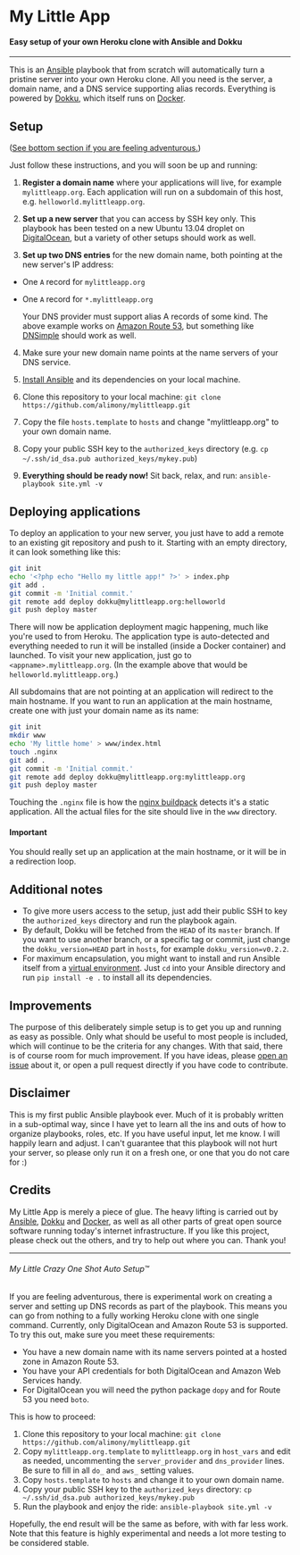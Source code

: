 My Little App
=============

#### Easy setup of your own Heroku clone with Ansible and Dokku

---

This is an [Ansible](https://github.com/ansible/ansible) playbook that from scratch will automatically turn a pristine server into your own Heroku clone. All you need is the server, a domain name, and a DNS service supporting alias records. Everything is powered by [Dokku](https://github.com/progrium/dokku), which itself runs on [Docker](https://www.docker.io/).


Setup
-----

([See bottom section if you are feeling adventurous.](#my-little-crazy-one-shot-auto-setup))

Just follow these instructions, and you will soon be up and running:

1. **Register a domain name** where your applications will live, for example `mylittleapp.org`. Each application will run on a subdomain of this host, e.g. `helloworld.mylittleapp.org`.

2. **Set up a new server** that you can access by SSH key only. This playbook has been tested on a new Ubuntu 13.04 droplet on [DigitalOcean](https://www.digitalocean.com/), but a variety of other setups should work as well.

3. **Set up two DNS entries** for the new domain name, both pointing at the new server's IP address:
 * One `A` record for `mylittleapp.org`
 * One `A` record for `*.mylittleapp.org`

    Your DNS provider must support alias A records of some kind. The above example works on [Amazon Route 53](http://aws.amazon.com/route53/), but something like [DNSimple](https://dnsimple.com/) should work as well.

4. Make sure your new domain name points at the name servers of your DNS service.

5. [Install Ansible](http://docs.ansible.com/intro_installation.html) and its dependencies on your local machine.

6. Clone this repository to your local machine: `git clone https://github.com/alimony/mylittleapp.git`

7. Copy the file `hosts.template` to `hosts` and change "mylittleapp.org" to your own domain name.

8. Copy your public SSH key to the `authorized_keys` directory (e.g. `cp ~/.ssh/id_dsa.pub authorized_keys/mykey.pub`)

9. **Everything should be ready now!** Sit back, relax, and run: `ansible-playbook site.yml -v`


Deploying applications
----------------------

To deploy an application to your new server, you just have to add a remote to an existing git repository and push to it. Starting with an empty directory, it can look something like this:

```bash
git init
echo '<?php echo "Hello my little app!" ?>' > index.php
git add .
git commit -m 'Initial commit.'
git remote add deploy dokku@mylittleapp.org:helloworld
git push deploy master
```

There will now be application deployment magic happening, much like you're used to from Heroku. The application type is auto-detected and everything needed to run it will be installed (inside a Docker container) and launched. To visit your new application, just go to `<appname>.mylittleapp.org`. (In the example above that would be `helloworld.mylittleapp.org`.)

All subdomains that are not pointing at an application will redirect to the main hostname. If you want to run an application at the main hostname, create one with just your domain name as its name:

```bash
git init
mkdir www
echo 'My little home' > www/index.html
touch .nginx
git add .
git commit -m 'Initial commit.'
git remote add deploy dokku@mylittleapp.org:mylittleapp.org
git push deploy master
```

Touching the `.nginx` file is how the [nginx buildpack](https://github.com/rhy-jot/buildpack-nginx) detects it's a static application. All the actual files for the site should live in the `www` directory.

#### Important

You should really set up an application at the main hostname, or it will be in a redirection loop.


Additional notes
----------------

* To give more users access to the setup, just add their public SSH to key the `authorized_keys` directory and run the playbook again.
* By default, Dokku will be fetched from the `HEAD` of its `master` branch. If you want to use another branch, or a specific tag or commit, just change the `dokku_version=HEAD` part in `hosts`, for example `dokku_version=v0.2.2`.
* For maximum encapsulation, you might want to install and run Ansible itself from a [virtual environment](http://virtualenvwrapper.readthedocs.org/). Just `cd` into your Ansible directory and run `pip install -e .` to install all its dependencies.


Improvements
------------
The purpose of this deliberately simple setup is to get you up and running as easy as possible. Only what should be useful to most people is included, which will continue to be the criteria for any changes. With that said, there is of course room for much improvement. If you have ideas, please [open an issue](https://github.com/alimony/mylittleapp/issues) about it, or open a pull request directly if you have code to contribute.


Disclaimer
----------
This is my first public Ansible playbook ever. Much of it is probably written in a sub-optimal way, since I have yet to learn all the ins and outs of how to organize playbooks, roles, etc. If you have useful input, let me know. I will happily learn and adjust. I can't guarantee that this playbook will not hurt your server, so please only run it on a fresh one, or one that you do not care for :)


Credits
-------
My Little App is merely a piece of glue. The heavy lifting is carried out by [Ansible](http://www.ansible.com/home), [Dokku](https://github.com/progrium/dokku) and [Docker](https://www.docker.io/), as well as all other parts of great open source software running today's internet infrastructure. If you like this project, please check out the others, and try to help out where you can. Thank you!

---

###### My Little Crazy One Shot Auto Setup™

If you are feeling adventurous, there is experimental work on creating a server and setting up DNS records as part of the playbook. This means you can go from nothing to a fully working Heroku clone with one single command. Currently, only DigitalOcean and Amazon Route 53 is supported. To try this out, make sure you meet these requirements:

 * You have a new domain name with its name servers pointed at a hosted zone in Amazon Route 53.
 * You have your API credentials for both DigitalOcean and Amazon Web Services handy.
 * For DigitalOcean you will need the python package `dopy` and for Route 53 you need `boto`.

This is how to proceed:

 1. Clone this repository to your local machine: `git clone https://github.com/alimony/mylittleapp.git`
 2. Copy `mylittleapp.org.template` to `mylittleapp.org` in `host_vars` and edit as needed, uncommenting the `server_provider` and `dns_provider` lines. Be sure to fill in all `do_` and `aws_` setting values.
 3. Copy `hosts.template` to `hosts` and change it to your own domain name.
 4. Copy your public SSH key to the `authorized_keys` directory: `cp ~/.ssh/id_dsa.pub authorized_keys/mykey.pub`
 5. Run the playbook and enjoy the ride: `ansible-playbook site.yml -v`

Hopefully, the end result will be the same as before, with with far less work. Note that this feature is highly experimental and needs a lot more testing to be considered stable.
